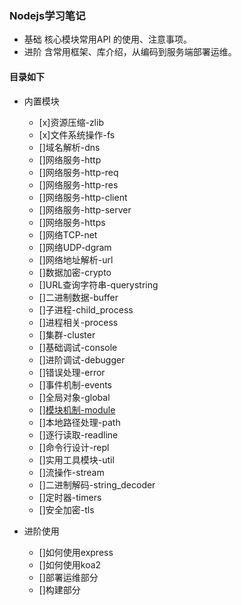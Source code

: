 ### Nodejs学习笔记

- 基础  核心模块常用API 的使用、注意事项。
- 进阶  含常用框架、库介绍，从编码到服务端部署运维。

#### 目录如下
- 内置模块
  - [x]资源压缩-zlib
  - [x]文件系统操作-fs
  - []域名解析-dns
  - []网络服务-http
  - []网络服务-http-req
  - []网络服务-http-res
  - []网络服务-http-client
  - []网络服务-http-server
  - []网络服务-https
  - []网络TCP-net
  - []网络UDP-dgram
  - []网络地址解析-url
  - []数据加密-crypto
  - []URL查询字符串-querystring
  - []二进制数据-buffer
  - []子进程-child_process
  - []进程相关-process
  - []集群-cluster
  - []基础调试-console
  - []进阶调试-debugger
  - []错误处理-error
  - []事件机制-events
  - []全局对象-global
  - [][模块机制-module](./src/modules/modules.md)
  - []本地路径处理-path
  - []逐行读取-readline
  - []命令行设计-repl
  - []实用工具模块-util
  - []流操作-stream
  - []二进制解码-string_decoder
  - []定时器-timers
  - []安全加密-tls

- 进阶使用
  - []如何使用express
  - []如何使用koa2
  - []部署运维部分
  - []构建部分  